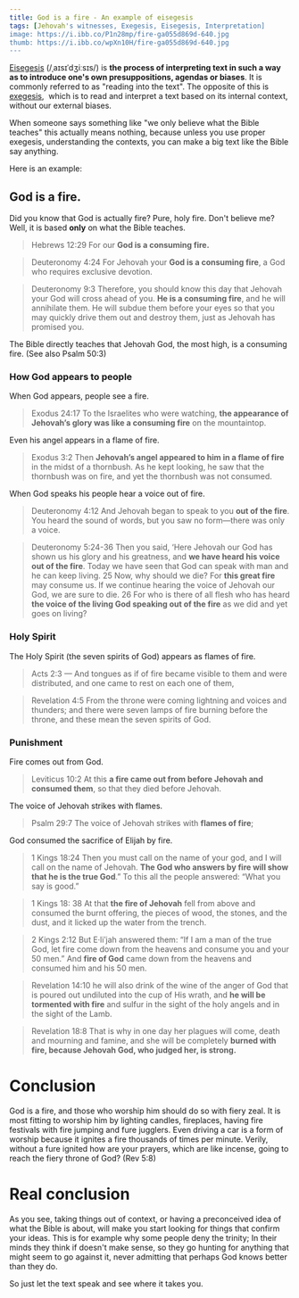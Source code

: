 ```yaml
---
title: God is a fire - An example of eisegesis
tags: [Jehovah's witnesses, Exegesis, Eisegesis, Interpretation]
image: https://i.ibb.co/P1n28mp/fire-ga055d869d-640.jpg
thumb: https://i.ibb.co/wpXn10H/fire-ga055d869d-640.jpg
---
```


[Eisegesis](https://en.m.wikipedia.org/wiki/Eisegesis) (/ˌaɪsɪˈdʒiːsɪs/) is **the process of interpreting text in such a way as to introduce one's own presuppositions, agendas or biases**. It is commonly referred to as "reading into the text". The opposite of this is [exegesis](https://en.m.wikipedia.org/wiki/Exegesis),  which is to read and interpret a text based on its internal context, without our external biases. 

When someone says something like "we only believe what the Bible teaches" this actually means nothing, because unless you use proper exegesis, understanding the contexts, you can make a big text like the Bible say anything. 

Here is an example:

God is a fire.
--------------

Did you know that God is actually fire? Pure, holy fire. Don't believe me? Well, it is based **only** on what the Bible teaches.

> Hebrews 12:29 For our **God is a consuming fire.** 

> Deuteronomy 4:24 For Jehovah your **God is a consuming fire**, a God who requires exclusive devotion.

> Deuteronomy 9:3 Therefore, you should know this day that Jehovah your God will cross ahead of you. **He is a consuming fire**, and he will annihilate them. He will subdue them before your eyes so that you may quickly drive them out and destroy them, just as Jehovah has promised you. 

The Bible directly teaches that Jehovah God, the most high, is a consuming fire. (See also Psalm 50:3) 

### How God appears to people 


When God appears, people see a fire.

> Exodus 24:17 To the Israelites who were watching, **the appearance of Jehovah’s glory was like a consuming fire** on the mountaintop. 

Even his angel appears in a flame of fire.

> Exodus 3:2 Then **Jehovah’s angel appeared to him in a flame of fire** in the midst of a thornbush. As he kept looking, he saw that the thornbush was on fire, and yet the thornbush was not consumed. 

When God speaks his people hear a voice out of fire.

> Deuteronomy 4:12 And Jehovah began to speak to you **out of the fire**. You heard the sound of words, but you saw no form—there was only a voice. 

> Deuteronomy 5:24-36 Then you said, ‘Here Jehovah our God has shown us his glory and his greatness, and **we have heard his voice out of the fire**. Today we have seen that God can speak with man and he can keep living. 25 Now, why should we die? For **this great fire** may consume us. If we continue hearing the voice of Jehovah our God, we are sure to die. 26 For who is there of all flesh who has heard **the voice of the living God speaking out of the fire** as we did and yet goes on living?   

### Holy Spirit 

The Holy Spirit (the seven spirits of God) appears as flames of fire.

> Acts 2:3 — And tongues as if of fire became visible to them and were distributed, and one came to rest on each one of them,

> Revelation 4:5 From the throne were coming lightning and voices and thunders; and there were seven lamps of fire burning before the throne, and these mean the seven spirits of God. 

### Punishment 
 
Fire comes out from God.

> Leviticus 10:2 At this **a fire came out from before Jehovah and consumed them**, so that they died before Jehovah. 

The voice of Jehovah strikes with flames.

> Psalm 29:7 The voice of Jehovah strikes with **flames of fire**; 

God consumed the sacrifice of Elijah by fire.

> 1 Kings 18:24 Then you must call on the name of your god, and I will call on the name of Jehovah. **The God who answers by fire will show that he is the true God**.” To this all the people answered: “What you say is good.” 


> 1 Kings 18: 38 At that **the fire of Jehovah** fell from above and consumed the burnt offering, the pieces of wood, the stones, and the dust, and it licked up the water from the trench. 

> 2 Kings 2:12 But E·liʹjah answered them: “If I am a man of the true God, let fire come down from the heavens and consume you and your 50 men.” And **fire of God** came down from the heavens and consumed him and his 50 men. 

> Revelation 14:10 he will also drink of the wine of the anger of God that is poured out undiluted into the cup of His wrath, and **he will be tormented with fire** and sulfur in the sight of the holy angels and in the sight of the Lamb. 

> Revelation 18:8 That is why in one day her plagues will come, death and mourning and famine, and she will be completely **burned with fire, because Jehovah God, who judged her, is strong.**

# Conclusion 

God is a fire, and those who worship him should do so with fiery zeal. It is most fitting to worship him by lighting candles, fireplaces, having fire festivals with fire jumping and fure jugglers. Even driving a car is a form of worship because it ignites a fire thousands of times per minute. Verily, without a fure ignited how are your prayers, which are like incense, going to reach the fiery throne of God? (Rev 5:8)

# Real conclusion

As you see, taking things out of context, or having a preconceived idea of what the Bible is about, will make you start looking for things that confirm your ideas. This is for example why some people deny the trinity; In their minds they think if doesn't make sense, so they go hunting for anything that might seem to go against it, never admitting that perhaps God knows better than they do. 

So just let the text speak and see where it takes you.
